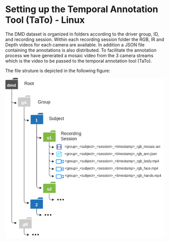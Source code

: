 # Setting up the Temporal Annotation Tool (TaTo) - Linux

The DMD dataset is organized in folders according to the driver group, ID, and recording session. 
Within each recording session folder the RGB, IR and Depth videos for each camera are available. In addition a JSON file containing the annotations is also distributed. To facilitate the annotation process we have generated a mosaic video from the 3 camera streams which is the video to be passed to the temporal annotation tool (TaTo). 

The file struture is depicted in the following figure:

![DMD File Structure](imgs/dmd_file_struct.png)
